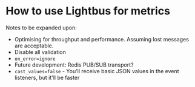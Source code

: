 # How to use Lightbus for metrics

Notes to be expanded upon:

* Optimising for throughput and performance. Assuming lost messages are acceptable.
* Disable all validation
* `on_error=ignore`
* Future development: Redis PUB/SUB transport?
* `cast_values=false` - You'll receive basic JSON values in the event listeners, but it'll be faster
